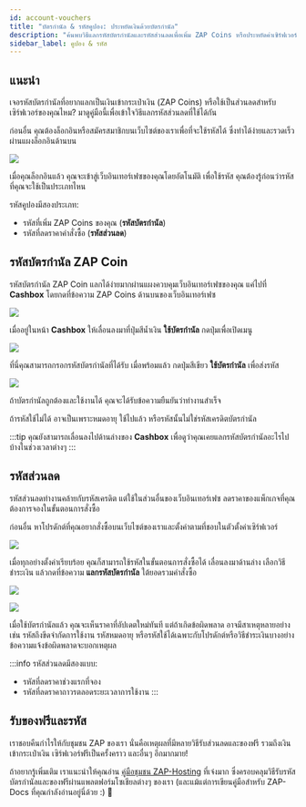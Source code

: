 ```yaml
---
id: account-vouchers
title: "บัตรกำนัล & รหัสคูปอง: ประหยัดเงินด้วยบัตรกำนัล"
description: "ค้นพบวิธีแลกรหัสบัตรกำนัลและรหัสส่วนลดเพื่อเพิ่ม ZAP Coins หรือประหยัดค่าเซิร์ฟเวอร์ → เรียนรู้เพิ่มเติมตอนนี้"
sidebar_label: คูปอง & รหัส
---
```


## แนะนำ
เจอรหัสบัตรกำนัลที่อยากแลกเป็นเงินเข้ากระเป๋าเงิน (ZAP Coins) หรือใช้เป็นส่วนลดสำหรับเซิร์ฟเวอร์ของคุณไหม? มาดูคู่มือนี้เพื่อเข้าใจวิธีแลกรหัสส่วนลดที่ใช้ได้กัน

ก่อนอื่น คุณต้องล็อกอินหรือสมัครสมาชิกบนเว็บไซต์ของเราเพื่อที่จะใช้รหัสได้ ซึ่งทำได้ง่ายและรวดเร็วผ่านแผงล็อกอินด้านบน

![](https://github.com/zaphosting/docs/assets/42719082/f81bcb46-2129-47c9-ab98-90b746e01fd0)



เมื่อคุณล็อกอินแล้ว คุณจะเข้าสู่เว็บอินเทอร์เฟซของคุณโดยอัตโนมัติ เพื่อใช้รหัส คุณต้องรู้ก่อนว่ารหัสที่คุณจะใช้เป็นประเภทไหน

รหัสคูปองมีสองประเภท:
- รหัสที่เพิ่ม ZAP Coins ของคุณ (**รหัสบัตรกำนัล**)
- รหัสที่ลดราคาคำสั่งซื้อ (**รหัสส่วนลด**)

## รหัสบัตรกำนัล ZAP Coin
รหัสบัตรกำนัล ZAP Coin แลกได้ง่ายมากผ่านแผงควบคุมเว็บอินเทอร์เฟซของคุณ แค่ไปที่ **Cashbox** โดยกดที่ข้อความ ZAP Coins ด้านบนของเว็บอินเทอร์เฟซ

![](https://github.com/zaphosting/docs/assets/42719082/e436f9d9-ad85-482a-90fa-03fe6cd6836e)

เมื่ออยู่ในหน้า **Cashbox** ให้เลื่อนลงมาที่ปุ่มสีน้ำเงิน **ใช้บัตรกำนัล** กดปุ่มเพื่อเปิดเมนู

![](https://github.com/zaphosting/docs/assets/42719082/cee125ff-06b1-460b-a4d9-8c71157c50c4)



ที่นี่คุณสามารถกรอกรหัสบัตรกำนัลที่ได้รับ เมื่อพร้อมแล้ว กดปุ่มสีเขียว **ใช้บัตรกำนัล** เพื่อส่งรหัส

![](https://github.com/zaphosting/docs/assets/42719082/0daa73de-00a6-4079-9e93-c12d9df8f222)




ถ้าบัตรกำนัลถูกต้องและใช้งานได้ คุณจะได้รับข้อความยืนยันว่าทำงานสำเร็จ

ถ้ารหัสใช้ไม่ได้ อาจเป็นเพราะหมดอายุ ใช้ไปแล้ว หรือรหัสนั้นไม่ใช่รหัสเครดิตบัตรกำนัล

:::tip
คุณยังสามารถเลื่อนลงไปด้านล่างของ **Cashbox** เพื่อดูว่าคุณเคยแลกรหัสบัตรกำนัลอะไรไปบ้างในช่วงเวลาต่างๆ
:::



## รหัสส่วนลด
รหัสส่วนลดทำงานคล้ายกับรหัสเครดิต แต่ใช้ในส่วนอื่นของเว็บอินเทอร์เฟซ ลดราคาของแพ็กเกจที่คุณต้องการจองในขั้นตอนการสั่งซื้อ

ก่อนอื่น หาโปรดักต์ที่คุณอยากสั่งซื้อบนเว็บไซต์ของเราและตั้งค่าตามที่ชอบในตัวตั้งค่าเซิร์ฟเวอร์

![](https://github.com/zaphosting/docs/assets/42719082/93fce0a9-1ff6-4878-9625-6581361324ef)



เมื่อทุกอย่างตั้งค่าเรียบร้อย คุณก็สามารถใช้รหัสในขั้นตอนการสั่งซื้อได้ เลื่อนลงมาด้านล่าง เลือกวิธีชำระเงิน แล้วกดที่ข้อความ **แลกรหัสบัตรกำนัล** ใต้ยอดรวมคำสั่งซื้อ

![](https://github.com/zaphosting/docs/assets/42719082/8e27371d-a9db-4dae-bc52-6861fcbc5598)

![](https://github.com/zaphosting/docs/assets/42719082/6502ef6a-16bf-4066-a25d-58d312caa0f1)



เมื่อใช้บัตรกำนัลแล้ว คุณจะเห็นราคาที่อัปเดตใหม่ทันที แต่ถ้าเกิดข้อผิดพลาด อาจมีสาเหตุหลายอย่าง เช่น รหัสถึงขีดจำกัดการใช้งาน รหัสหมดอายุ หรือรหัสใช้ได้เฉพาะกับโปรดักต์หรือวิธีชำระเงินบางอย่าง ข้อความแจ้งข้อผิดพลาดจะบอกเหตุผล

:::info
รหัสส่วนลดมีสองแบบ:
- รหัสที่ลดราคาช่วงแรกที่จอง
- รหัสที่ลดราคาถาวรตลอดระยะเวลาการใช้งาน
:::

## รับของฟรีและรหัส
เราชอบคืนกำไรให้กับชุมชน ZAP ของเรา นั่นคือเหตุผลที่มีหลายวิธีรับส่วนลดและของฟรี รวมถึงเงินเข้ากระเป๋าเงิน เซิร์ฟเวอร์ฟรีเป็นครั้งคราว และอื่นๆ อีกมากมาย!

ถ้าอยากรู้เพิ่มเติม เราแนะนำให้คุณอ่าน [คู่มือชุมชน ZAP-Hosting](community-info.md) ที่เจ๋งมาก ซึ่งครอบคลุมวิธีรับรหัสบัตรกำนัลและของฟรีผ่านแพลตฟอร์มโซเชียลต่างๆ ของเรา (และแม้แต่การเขียนคู่มือสำหรับ ZAP-Docs ที่คุณกำลังอ่านอยู่นี่ด้วย :) 💚
